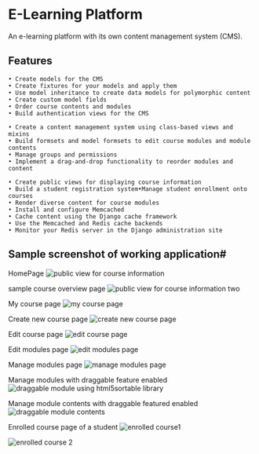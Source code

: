 # E-Learning Platform
An e-learning platform with its own content management system (CMS).

## Features
``` 
• Create models for the CMS
• Create fixtures for your models and apply them
• Use model inheritance to create data models for polymorphic content
• Create custom model fields
• Order course contents and modules
• Build authentication views for the CMS

• Create a content management system using class-based views and mixins
• Build formsets and model formsets to edit course modules and module contents
• Manage groups and permissions
• Implement a drag-and-drop functionality to reorder modules and content

• Create public views for displaying course information
• Build a student registration system•Manage student enrollment onto courses
• Render diverse content for course modules
• Install and configure Memcached
• Cache content using the Django cache framework
• Use the Memcached and Redis cache backends
• Monitor your Redis server in the Django administration site
```

## Sample screenshot of working application#
HomePage 
![public view for course information](https://github.com/natcobbinah/E-Learning-platform_Django/assets/10479361/7563495d-7644-4322-80ce-f86272b81295)

sample course overview page
![public view for course information two](https://github.com/natcobbinah/E-Learning-platform_Django/assets/10479361/21e322f4-4837-499a-89ed-f402bf499255)

My course page
![my course page](https://github.com/natcobbinah/E-Learning-platform_Django/assets/10479361/c93ab197-0d6a-41b5-a9f2-fc926d9c85d8)

Create new course page
![create new course page](https://github.com/natcobbinah/E-Learning-platform_Django/assets/10479361/a4e94c60-e714-4ae3-9cd1-48e2f676bcfa)

Edit course page
![edit course page](https://github.com/natcobbinah/E-Learning-platform_Django/assets/10479361/62875595-edd1-4863-9b1b-7a2f91966920)

Edit modules page
![edit modules page](https://github.com/natcobbinah/E-Learning-platform_Django/assets/10479361/3a0f2f24-0a65-45b1-9ded-fa00a35c4a2d)

Manage modules page
![manage modules page](https://github.com/natcobbinah/E-Learning-platform_Django/assets/10479361/c26a4a92-ccf1-432e-b1e3-25acb917b14b)

Manage modules with draggable feature enabled
![draggable module using html5sortable library](https://github.com/natcobbinah/E-Learning-platform_Django/assets/10479361/b98a3a0e-515e-477e-990e-130431bce2c6)

Manage module contents with draggable featured enabled
![draggable module contents](https://github.com/natcobbinah/E-Learning-platform_Django/assets/10479361/9d80074b-792f-48d7-b064-71659800f46b)

Enrolled course page of a student
![enrolled course1](https://github.com/natcobbinah/E-Learning-platform_Django/assets/10479361/86145f34-08ad-4b09-9047-926a6078c203)

![enrolled course 2](https://github.com/natcobbinah/E-Learning-platform_Django/assets/10479361/0c094b55-415f-45bd-b99c-555837820c3b)



